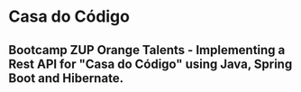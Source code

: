 # Casa do Código

## Bootcamp ZUP Orange Talents - Implementing a Rest API for "Casa do Código" using Java, Spring Boot and Hibernate.
